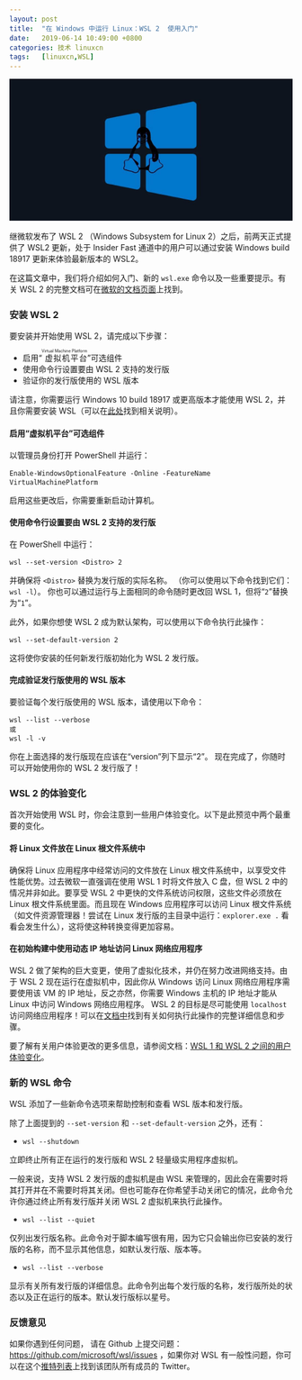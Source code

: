 ```yaml
---
layout: post
title:	"在 Windows 中运行 Linux：WSL 2  使用入门"
date:	2019-06-14 10:49:00 +0800 
categories:	技术 linuxcn 
tags:	[linuxcn,WSL]
---
```



![](/Asserts/Images/album/201906/14/104921w7gkmsel0q7kzj0r.jpg)


继微软发布了 WSL 2 （Windows Subsystem for Linux 2）之后，前两天正式提供了 WSL2 更新，处于 Insider Fast 通道中的用户可以通过安装 Windows build 18917 更新来体验最新版本的 WSL2。


在这篇文章中，我们将介绍如何入门、新的 `wsl.exe` 命令以及一些重要提示。有关 WSL 2 的完整文档可在[微软的文档页面](https://docs.microsoft.com/en-us/windows/wsl/wsl2-index)上找到。


### 安装 WSL 2


要安装并开始使用 WSL 2，请完成以下步骤：


* 启用“<ruby> 虚拟机平台 <rp>  （ </rp> <rt>  Virtual Machine Platform </rt> <rp>  ） </rp></ruby>”可选组件
* 使用命令行设置要由 WSL 2 支持的发行版
* 验证你的发行版使用的 WSL 版本


请注意，你需要运行 Windows 10 build 18917 或更高版本才能使用 WSL 2，并且你需要安装 WSL（可以在[此处](https://docs.microsoft.com/en-us/windows/wsl/install-win10)找到相关说明）。


#### 启用“虚拟机平台”可选组件


以管理员身份打开 PowerShell 并运行：



```
Enable-WindowsOptionalFeature -Online -FeatureName VirtualMachinePlatform
```

启用这些更改后，你需要重新启动计算机。


#### 使用命令行设置要由 WSL 2 支持的发行版


在 PowerShell 中运行：



```
wsl --set-version <Distro> 2
```

并确保将 `<Distro>` 替换为发行版的实际名称。 （你可以使用以下命令找到它们：`wsl -l`）。 你也可以通过运行与上面相同的命令随时更改回 WSL 1，但将“`2`”替换为“`1`”。


此外，如果你想使 WSL 2 成为默认架构，可以使用以下命令执行此操作：


 



```
wsl --set-default-version 2
```

这将使你安装的任何新发行版初始化为 WSL 2 发行版。


#### 完成验证发行版使用的 WSL 版本


要验证每个发行版使用的 WSL 版本，请使用以下命令：



```
wsl --list --verbose
或
wsl -l -v
```

你在上面选择的发行版现在应该在“version”列下显示“2”。 现在完成了，你随时可以开始使用你的 WSL 2 发行版了！


### WSL 2 的体验变化


首次开始使用 WSL 时，你会注意到一些用户体验变化。以下是此预览中两个最重要的变化。


#### 将 Linux 文件放在 Linux 根文件系统中


确保将 Linux 应用程序中经常访问的文件放在 Linux 根文件系统中，以享受文件性能优势。过去微软一直强调在使用 WSL 1 时将文件放入 C 盘，但 WSL 2 中的情况并非如此。要享受 WSL 2 中更快的文件系统访问权限，这些文件必须放在 Linux 根文件系统里面。而且现在 Windows 应用程序可以访问 Linux 根文件系统（如文件资源管理器！尝试在 Linux 发行版的主目录中运行：`explorer.exe .` 看看会发生什么），这将使这种转换变得更加容易。


#### 在初始构建中使用动态 IP 地址访问 Linux 网络应用程序


WSL 2 做了架构的巨大变更，使用了虚拟化技术，并仍在努力改进网络支持。由于 WSL 2 现在运行在虚拟机中，因此你从 Windows 访问 Linux 网络应用程序需要使用该 VM 的 IP 地址，反之亦然，你需要 Windows 主机的 IP 地址才能从 Linux 中访问 Windows 网络应用程序。 WSL 2 的目标是尽可能使用 `localhost` 访问网络应用程序！可以在[文档中](https://docs.microsoft.com/en-us/windows/wsl/wsl2-ux-changes#accessing-network-applications)找到有关如何执行此操作的完整详细信息和步骤。


要了解有关用户体验更改的更多信息，请参阅文档：[WSL 1 和 WSL 2 之间的用户体验变化](https://docs.microsoft.com/en-us/windows/wsl/wsl2-ux-changes)。


### 新的 WSL 命令


WSL 添加了一些新命令选项来帮助控制和查看 WSL 版本和发行版。


除了上面提到的 `--set-version` 和 `--set-default-version` 之外，还有：


* `wsl --shutdown`


立即终止所有正在运行的发行版和 WSL 2 轻量级实用程序虚拟机。


一般来说，支持 WSL 2 发行版的虚拟机是由 WSL 来管理的，因此会在需要时将其打开并在不需要时将其关闭。但也可能存在你希望手动关闭它的情况，此命令允许你通过终止所有发行版并关闭 WSL 2 虚拟机来执行此操作。
* `wsl --list --quiet`


仅列出发行版名称。此命令对于脚本编写很有用，因为它只会输出你已安装的发行版的名称，而不显示其他信息，如默认发行版、版本等。
* `wsl --list --verbose`


显示有关所有发行版的详细信息。此命令列出每个发行版的名称，发行版所处的状态以及正在运行的版本。默认发行版标以星号。


### 反馈意见


如果你遇到任何问题， 请在 Github 上提交问题： <https://github.com/microsoft/wsl/issues> ，如果你对 WSL 有一般性问题，你可以在这个[推特列表](https://twitter.com/craigaloewen/lists/wsl-team-members/members)上找到该团队所有成员的 Twitter。
